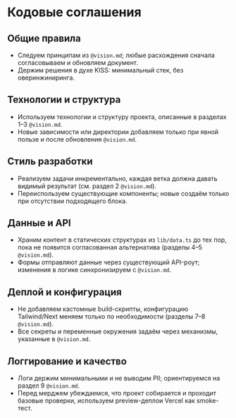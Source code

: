 # Кодовые соглашения

## Общие правила
- Следуем принципам из `@vision.md`; любые расхождения сначала согласовываем и обновляем документ.
- Держим решения в духе KISS: минимальный стек, без оверинжиниринга.

## Технологии и структура
- Используем технологии и структуру проекта, описанные в разделах 1–3 `@vision.md`.
- Новые зависимости или директории добавляем только при явной пользе и после обновления `@vision.md`.

## Стиль разработки
- Реализуем задачи инкрементально, каждая ветка должна давать видимый результат (см. раздел 2 `@vision.md`).
- Переиспользуем существующие компоненты; новые создаём только при отсутствии подходящего блока.

## Данные и API
- Храним контент в статических структурах из `lib/data.ts` до тех пор, пока не появится согласованная альтернатива (разделы 4–5 `@vision.md`).
- Формы отправляют данные через существующий API-роут; изменения в логике синхронизируем с `@vision.md`.

## Деплой и конфигурация
- Не добавляем кастомные build-скрипты, конфигурацию Tailwind/Next меняем только по необходимости (разделы 7–8 `@vision.md`).
- Все секреты и переменные окружения задаём через механизмы, указанные в `@vision.md`.

## Логгирование и качество
- Логи держим минимальными и не выводим PII; ориентируемся на раздел 9 `@vision.md`.
- Перед мерджем убеждаемся, что проект собирается и проходит базовые проверки, используем preview-деплои Vercel как smoke-тест.
